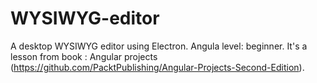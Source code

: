 # WYSIWYG-editor
A desktop WYSIWYG editor using Electron. Angula level: beginner. It's a lesson from book : Angular projects (https://github.com/PacktPublishing/Angular-Projects-Second-Edition).
